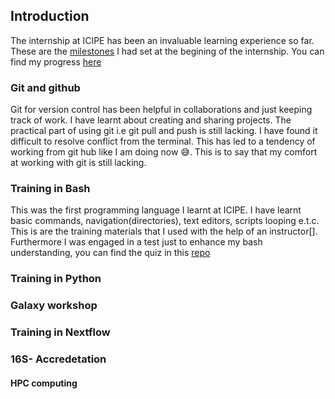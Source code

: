 ## Introduction

The internship at ICIPE has been an invaluable learning experience so far. These are the [milestones](https://github.com/Asatsa/internship_repo1/blob/main/Roadmap.md) I had set at the begining of the internship. You can find my progress [here](https://github.com/Asatsa/internship_repo1/issues/2)

### Git and github

Git for version control has been helpful in collaborations and just keeping track of work. I have learnt about creating and sharing projects. The practical part of using git i.e git pull and push is still lacking. I have found it difficult to resolve conflict from the terminal. This has led to a tendency of working from git hub like I am doing now  😅. This is to say that my comfort at working with git is still lacking.

### Training in Bash

This was the first programming language I learnt at ICIPE. I have learnt basic commands, navigation(directories), text editors, scripts looping e.t.c. This is are the training materials that I used with the help of an instructor[]. Furthermore I was engaged in a test just to enhance my bash understanding, you can find the quiz in this [repo](https://github.com/Asatsa/bash-quiz)


### Training in Python

### Galaxy workshop

### Training in Nextflow

### 16S- Accredetation
#### HPC computing
